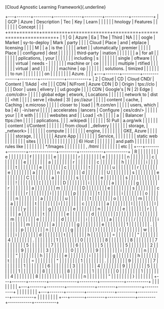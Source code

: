 [Cloud Agnostic Learning Framework]{.underline}

+---+-------+---------+--------------+---------+------------+-----------+
|   | GCP   | Azure   | Description  | Tec     | Key        | Learn     |
|   |       |         |              | hnology | Features   |           |
|   |       |         |              | Concept |            |           |
+===+=======+=========+==============+=========+============+===========+
| 1 | G     | Azure   | Ea           | The     | Third      | NA        |
|   | oogle | Market  | sy-to-deploy | Mark    | party      |           |
|   | Cloud | Place   | and          | etplace | licensing  |           |
|   | M     |         | a            | is the  |            |           |
|   | arket |         | utomatically | premier |            |           |
|   | Place |         | configured   | dest    |            |           |
|   |       |         | third-party  | ination |            |           |
|   |       |         | a            | for all |            |           |
|   |       |         | pplications, | your    |            |           |
|   |       |         | including    | s       |            |           |
|   |       |         | single       | oftware |            |           |
|   |       |         | virtual      | needs - |            |           |
|   |       |         | machine or   | ce      |            |           |
|   |       |         | multiple     | rtified |            |           |
|   |       |         | virtual      | and     |            |           |
|   |       |         | machine      | op      |            |           |
|   |       |         | solutions.   | timized |            |           |
|   |       |         |              | to run  |            |           |
|   |       |         |              | on      |            |           |
|   |       |         |              | Azure.  |            |           |
+---+-------+---------+--------------+---------+------------+-----------+
| 2 | Cloud | CD      | Cloud CND/   | Content | 1)Add      | <ht       |
|   | CDN   | N/Front | Azure CDN    | D       | Origin     | tps://clo |
|   |       | Door    | uses         | elivery |            | ud.google |
|   |       | CDN     | Google\'s    | N       | 2\) Edge   | .com/cdn> |
|   |       |         | global edge  | etwork, | Locations  |           |
|   |       |         | network to   | dist    |            | <htt      |
|   |       |         | serve        | ributed | 3\)        | ps://azur |
|   |       |         | content      | cache,  | Caching    | e.microso |
|   |       |         | closer to    | load    |            | ft.com/en |
|   |       |         | users, which | ba      | 4\)        | -in/servi |
|   |       |         | accelerates  | lancers | Configure  | ces/cdn/> |
|   |       |         | your         |         | it with    |           |
|   |       |         | websites and |         | Load       | <h        |
|   |       |         | a            |         | Balancer   | ttps://en |
|   |       |         | pplications. |         |            | .wikipedi |
|   |       |         |              |         | 5\) Pull   | a.org/wik |
|   |       |         |              |         | content    | i/Content |
|   |       |         |              |         | from cloud | _delivery |
|   |       |         |              |         | storage,   | _network> |
|   |       |         |              |         | compute    |           |
|   |       |         |              |         | engine,    |           |
|   |       |         |              |         | GKE, Azure |           |
|   |       |         |              |         | storage,   |           |
|   |       |         |              |         | Azure App  |           |
|   |       |         |              |         | Service,   |           |
|   |       |         |              |         | static web |           |
|   |       |         |              |         | sites      |           |
|   |       |         |              |         |            |           |
|   |       |         |              |         | 6\) Host   |           |
|   |       |         |              |         | and path   |           |
|   |       |         |              |         | rules like |           |
|   |       |         |              |         | \*/Images  |           |
|   |       |         |              |         | , /html    |           |
|   |       |         |              |         | etc        |           |
+---+-------+---------+--------------+---------+------------+-----------+
| R |       |         |              |         |            |           |
| e |       |         |              |         |            |           |
| f |       |         |              |         |            |           |
| e |       |         |              |         |            |           |
| r |       |         |              |         |            |           |
| e |       |         |              |         |            |           |
| n |       |         |              |         |            |           |
| c |       |         |              |         |            |           |
| e |       |         |              |         |            |           |
| a |       |         |              |         |            |           |
| r |       |         |              |         |            |           |
| c |       |         |              |         |            |           |
| h |       |         |              |         |            |           |
| i |       |         |              |         |            |           |
| t |       |         |              |         |            |           |
| e |       |         |              |         |            |           |
| c |       |         |              |         |            |           |
| t |       |         |              |         |            |           |
| u |       |         |              |         |            |           |
| r |       |         |              |         |            |           |
| e |       |         |              |         |            |           |
| a |       |         |              |         |            |           |
| n |       |         |              |         |            |           |
| d |       |         |              |         |            |           |
| U |       |         |              |         |            |           |
| s |       |         |              |         |            |           |
| e |       |         |              |         |            |           |
| C |       |         |              |         |            |           |
| a |       |         |              |         |            |           |
| s |       |         |              |         |            |           |
| e |       |         |              |         |            |           |
| s |       |         |              |         |            |           |
|   |       |         |              |         |            |           |
| ! |       |         |              |         |            |           |
| [ |       |         |              |         |            |           |
| D |       |         |              |         |            |           |
| i |       |         |              |         |            |           |
| a |       |         |              |         |            |           |
| g |       |         |              |         |            |           |
| r |       |         |              |         |            |           |
| a |       |         |              |         |            |           |
| m |       |         |              |         |            |           |
| D |       |         |              |         |            |           |
| e |       |         |              |         |            |           |
| s |       |         |              |         |            |           |
| c |       |         |              |         |            |           |
| r |       |         |              |         |            |           |
| i |       |         |              |         |            |           |
| p |       |         |              |         |            |           |
| t |       |         |              |         |            |           |
| i |       |         |              |         |            |           |
| o |       |         |              |         |            |           |
| n |       |         |              |         |            |           |
| a |       |         |              |         |            |           |
| u |       |         |              |         |            |           |
| t |       |         |              |         |            |           |
| o |       |         |              |         |            |           |
| m |       |         |              |         |            |           |
| a |       |         |              |         |            |           |
| t |       |         |              |         |            |           |
| i |       |         |              |         |            |           |
| c |       |         |              |         |            |           |
| a |       |         |              |         |            |           |
| l |       |         |              |         |            |           |
| l |       |         |              |         |            |           |
| y |       |         |              |         |            |           |
| g |       |         |              |         |            |           |
| e |       |         |              |         |            |           |
| n |       |         |              |         |            |           |
| e |       |         |              |         |            |           |
| r |       |         |              |         |            |           |
| a |       |         |              |         |            |           |
| t |       |         |              |         |            |           |
| e |       |         |              |         |            |           |
| d |       |         |              |         |            |           |
| ] |       |         |              |         |            |           |
| ( |       |         |              |         |            |           |
| m |       |         |              |         |            |           |
| e |       |         |              |         |            |           |
| d |       |         |              |         |            |           |
| i |       |         |              |         |            |           |
| a |       |         |              |         |            |           |
| / |       |         |              |         |            |           |
| i |       |         |              |         |            |           |
| m |       |         |              |         |            |           |
| a |       |         |              |         |            |           |
| g |       |         |              |         |            |           |
| e |       |         |              |         |            |           |
| 1 |       |         |              |         |            |           |
| . |       |         |              |         |            |           |
| p |       |         |              |         |            |           |
| n |       |         |              |         |            |           |
| g |       |         |              |         |            |           |
| ) |       |         |              |         |            |           |
| { |       |         |              |         |            |           |
| w |       |         |              |         |            |           |
| i |       |         |              |         |            |           |
| d |       |         |              |         |            |           |
| t |       |         |              |         |            |           |
| h |       |         |              |         |            |           |
| = |       |         |              |         |            |           |
| " |       |         |              |         |            |           |
| 4 |       |         |              |         |            |           |
| . |       |         |              |         |            |           |
| 1 |       |         |              |         |            |           |
| 0 |       |         |              |         |            |           |
| 8 |       |         |              |         |            |           |
| 8 |       |         |              |         |            |           |
| 7 |       |         |              |         |            |           |
| 5 |       |         |              |         |            |           |
| 7 |       |         |              |         |            |           |
| 6 |       |         |              |         |            |           |
| 5 |       |         |              |         |            |           |
| 5 |       |         |              |         |            |           |
| 2 |       |         |              |         |            |           |
| 9 |       |         |              |         |            |           |
| 3 |       |         |              |         |            |           |
| 0 |       |         |              |         |            |           |
| 9 |       |         |              |         |            |           |
| i |       |         |              |         |            |           |
| n |       |         |              |         |            |           |
| " |       |         |              |         |            |           |
| h |       |         |              |         |            |           |
| e |       |         |              |         |            |           |
| i |       |         |              |         |            |           |
| g |       |         |              |         |            |           |
| h |       |         |              |         |            |           |
| t |       |         |              |         |            |           |
| = |       |         |              |         |            |           |
| " |       |         |              |         |            |           |
| 1 |       |         |              |         |            |           |
| . |       |         |              |         |            |           |
| 9 |       |         |              |         |            |           |
| 7 |       |         |              |         |            |           |
| 1 |       |         |              |         |            |           |
| 6 |       |         |              |         |            |           |
| 3 |       |         |              |         |            |           |
| 4 |       |         |              |         |            |           |
| 9 |       |         |              |         |            |           |
| 5 |       |         |              |         |            |           |
| 1 |       |         |              |         |            |           |
| 8 |       |         |              |         |            |           |
| 8 |       |         |              |         |            |           |
| 1 |       |         |              |         |            |           |
| 0 |       |         |              |         |            |           |
| 1 |       |         |              |         |            |           |
| 4 |       |         |              |         |            |           |
| 8 |       |         |              |         |            |           |
| i |       |         |              |         |            |           |
| n |       |         |              |         |            |           |
| " |       |         |              |         |            |           |
| } |       |         |              |         |            |           |
+---+-------+---------+--------------+---------+------------+-----------+
|   |       |         |              |         |            |           |
+---+-------+---------+--------------+---------+------------+-----------+
|   |       |         |              |         |            |           |
+---+-------+---------+--------------+---------+------------+-----------+
|   |       |         |              |         |            |           |
+---+-------+---------+--------------+---------+------------+-----------+
